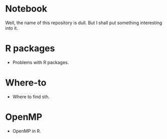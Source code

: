 # Notebook
Well, the name of this repository is dull. But I shall put something interesting into it.

# R packages
* Problems with R packages.

# Where-to
* Where to find sth.

# OpenMP
* OpenMP in R.

